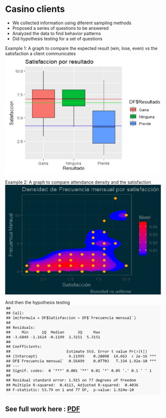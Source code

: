# Casino clients
 - We collected information using diferent sampling methods
 - Proposed a series of questions to be answered 
 - Analyzed the data to find behavior patterns 
 - Did hypothesis testing for a set of questions

Example 1:
A graph to compare the expected result (win, lose, even) vs the satisfaction a client communicates
<br />
![](https://github.com/Flrotm/Projects/blob/master/Data%20analysis/images/grafico.JPG )


Example 2:
A graph to compare attendance density and the satisfaction
<br />
![](https://github.com/Flrotm/Projects/blob/master/Data%20analysis/images/graf2.JPG )

And then the hypothesis testing
<br />
![](https://github.com/Flrotm/Projects/blob/master/Data%20analysis/images/hyp.JPG )


## See full work here : [PDF](Casino.pdf)
